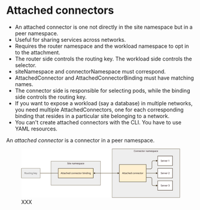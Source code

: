 # Attached connectors

- An attached connector is one not directly in the site namespace but
  in a peer namespace.
- Useful for sharing services across networks.
- Requires the router namespace and the workload namespace to opt in
  to the attachment.
- The router side controls the routing key.  The workload side
  controls the selector.
- siteNamespace and connectorNamespace must correspond.
- AttachedConnector and AttachedConnectorBinding must have matching
  names.
- The connector side is responsible for selecting pods, while the
  binding side controls the routing key.
- If you want to expose a workload (say a database) in multiple
  networks, you need multiple AttachedConnectors, one for each
  corresponding binding that resides in a particular site belonging to
  a network.
- You can't create attached connectors with the CLI.  You have to use
  YAML resources.


An _attached connector_ is a connector in a peer namespace.

<figure>
  <img src="../concepts/images/attached-connector-1.svg"/>
  <figcaption>XXX</figcaption>
</figure>

